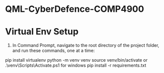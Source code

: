 # QML-CyberDefence-COMP4900

# Virtual Env Setup
1. In Command Prompt, navigate to the root directory of the project folder, and run these commands, one at a time:

pip install virtualenv
python -m venv venv
source venv/bin/activate or .\venv\Scripts\Activate.ps1 for windows
pip install -r requirements.txt
